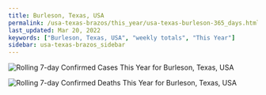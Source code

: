 ```yaml
---
title: Burleson, Texas, USA
permalink: /usa-texas-brazos/this_year/usa-texas-burleson-365_days.html
last_updated: Mar 20, 2022
keywords: ["Burleson, Texas, USA", "weekly totals", "This Year"]
sidebar: usa-texas-brazos_sidebar
---
```


![Rolling 7-day Confirmed Cases This Year for Burleson, Texas, USA](/covid_tracker/images/graphs/usa-texas-burleson-rolling_7_days_confirmed-365_days_graph.png)

![Rolling 7-day Confirmed Deaths This Year for Burleson, Texas, USA](/covid_tracker/images/graphs/usa-texas-burleson-rolling_7_days_deaths-365_days_graph.png)
